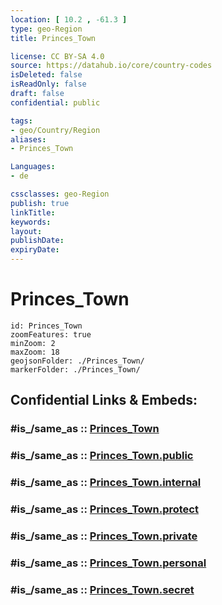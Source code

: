 ```yaml
---
location: [ 10.2 , -61.3 ] 
type: geo-Region
title: Princes_Town

license: CC BY-SA 4.0
source: https://datahub.io/core/country-codes
isDeleted: false
isReadOnly: false
draft: false
confidential: public

tags:
- geo/Country/Region
aliases:
- Princes_Town

Languages:
- de

cssclasses: geo-Region
publish: true
linkTitle: 
keywords: 
layout: 
publishDate: 
expiryDate: 
---
```


# Princes_Town

```leaflet
id: Princes_Town
zoomFeatures: true 
minZoom: 2 
maxZoom: 18
geojsonFolder: ./Princes_Town/
markerFolder: ./Princes_Town/
```


## Confidential Links & Embeds: 

### #is_/same_as :: [Princes_Town](/_Standards/Earth/Continent/America~Caribbean/Trinidad_and_Tobago~Islands/Regions~Trinidad-Tobago/Princes_Town.md) 

### #is_/same_as :: [Princes_Town.public](/_public/Earth/Continent/America~Caribbean/Trinidad_and_Tobago~Islands/Regions~Trinidad-Tobago/Princes_Town.public.md) 

### #is_/same_as :: [Princes_Town.internal](/_internal/Earth/Continent/America~Caribbean/Trinidad_and_Tobago~Islands/Regions~Trinidad-Tobago/Princes_Town.internal.md) 

### #is_/same_as :: [Princes_Town.protect](/_protect/Earth/Continent/America~Caribbean/Trinidad_and_Tobago~Islands/Regions~Trinidad-Tobago/Princes_Town.protect.md) 

### #is_/same_as :: [Princes_Town.private](/_private/Earth/Continent/America~Caribbean/Trinidad_and_Tobago~Islands/Regions~Trinidad-Tobago/Princes_Town.private.md) 

### #is_/same_as :: [Princes_Town.personal](/_personal/Earth/Continent/America~Caribbean/Trinidad_and_Tobago~Islands/Regions~Trinidad-Tobago/Princes_Town.personal.md) 

### #is_/same_as :: [Princes_Town.secret](/_secret/Earth/Continent/America~Caribbean/Trinidad_and_Tobago~Islands/Regions~Trinidad-Tobago/Princes_Town.secret.md)

